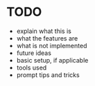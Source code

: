 
# TODO

- explain what this is
- what the features are
- what is not implemented
- future ideas
- basic setup, if applicable
- tools used
- prompt tips and tricks
